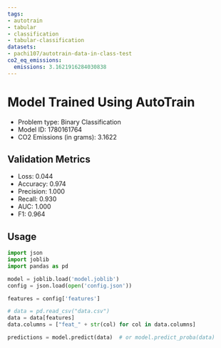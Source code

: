 ```yaml
---
tags:
- autotrain
- tabular
- classification
- tabular-classification
datasets:
- pachi107/autotrain-data-in-class-test
co2_eq_emissions:
  emissions: 3.1621916284030838
---
```


# Model Trained Using AutoTrain

- Problem type: Binary Classification
- Model ID: 1780161764
- CO2 Emissions (in grams): 3.1622

## Validation Metrics

- Loss: 0.044
- Accuracy: 0.974
- Precision: 1.000
- Recall: 0.930
- AUC: 1.000
- F1: 0.964

## Usage

```python
import json
import joblib
import pandas as pd

model = joblib.load('model.joblib')
config = json.load(open('config.json'))

features = config['features']

# data = pd.read_csv("data.csv")
data = data[features]
data.columns = ["feat_" + str(col) for col in data.columns]

predictions = model.predict(data)  # or model.predict_proba(data)

```